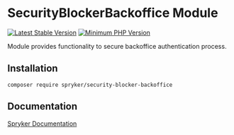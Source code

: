 # SecurityBlockerBackoffice Module
[![Latest Stable Version](https://poser.pugx.org/spryker/security-blocker-backoffice/v/stable.svg)](https://packagist.org/packages/spryker/security-blocker-backoffice)
[![Minimum PHP Version](https://img.shields.io/badge/php-%3E%3D%208.2-8892BF.svg)](https://php.net/)

Module provides functionality to secure backoffice authentication process.

## Installation

```
composer require spryker/security-blocker-backoffice
```

## Documentation

[Spryker Documentation](https://docs.spryker.com)
